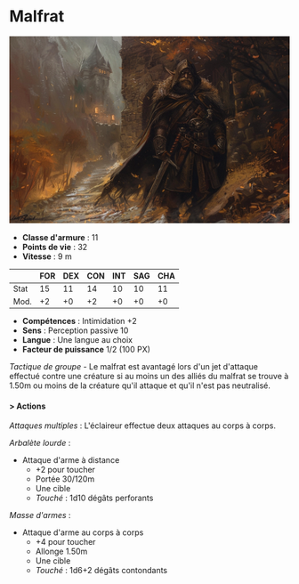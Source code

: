# Malfrat
![Malfrat](../../_images/thug.webp)

* **Classe d'armure** : 11
* **Points de vie** : 32
* **Vitesse** : 9 m  

|    |FOR|DEX|CON|INT|SAG|CHA|
|----|---|---|---|---|---|---|
|Stat|15 |11 |14 |10 |10 |11 |
|Mod.|+2 |+0 |+2 |+0 |+0 |+0 |

* **Compétences** : Intimidation +2
* **Sens** : Perception passive 10
* **Langue** : Une langue au choix
* **Facteur de puissance** 1/2 (100 PX)

*Tactique de groupe* - Le malfrat est avantagé lors d'un jet d'attaque effectué contre une créature si au moins un des alliés du malfrat se trouve à 1.50m ou moins de la créature qu'il attaque et qu'il n'est pas neutralisé.

#### > Actions
*Attaques multiples* : L'éclaireur effectue deux attaques au corps à corps.

*Arbalète lourde* : 
* Attaque d'arme à distance
    * +2 pour toucher
    * Portée 30/120m
    * Une cible
    * *Touché* : 1d10 dégâts perforants
    
*Masse d'armes* : 
* Attaque d'arme au corps à corps
    * +4 pour toucher
    * Allonge 1.50m 
    * Une cible
    * *Touché* : 1d6+2 dégâts contondants